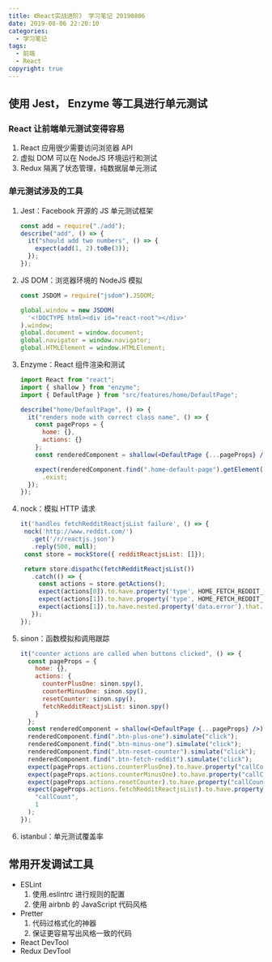 ```yaml
---
title: 《React实战进阶》 学习笔记 20190806
date: 2019-08-06 22:20:10
categories:
  - 学习笔记
tags:
  - 前端
  - React
copyright: true
---
```


## 使用 Jest， Enzyme 等工具进行单元测试

### React 让前端单元测试变得容易

1. React 应用很少需要访问浏览器 API
2. 虚拟 DOM 可以在 NodeJS 环境运行和测试
3. Redux 隔离了状态管理，纯数据层单元测试

### 单元测试涉及的工具

<!--more-->

1. Jest：Facebook 开源的 JS 单元测试框架
   ```js
   const add = require("./add");
   describe("add", () => {
     it("should add two numbers", () => {
       expect(add(1, 2).toBe(3));
     });
   });
   ```
2. JS DOM：浏览器环境的 NodeJS 模拟

   ```js
   const JSDOM = require("jsdom").JSDOM;

   global.window = new JSDOM(
     '<!DOCTYPE html><div id="react-root"></div>'
   ).window;
   global.document = window.document;
   global.navigator = window.navigator;
   global.HTMLElement = window.HTMLElement;
   ```

3. Enzyme：React 组件渲染和测试

   ```jsx
   import React from "react";
   import { shallow } from "enzyme";
   import { DefaultPage } from "src/features/home/DefaultPage";

   describe("home/DefaultPage", () => {
     it("renders node with correct class name", () => {
       const pageProps = {
         home: {},
         actions: {}
       };
       const renderedComponent = shallow(<DefaultPage {...pageProps} />);

       expect(renderedComponent.find(".home-default-page").getElement()).to
         .exist;
     });
   });
   ```

4. nock：模拟 HTTP 请求

   ```js
   it('handles fetchRedditReactjsList failure', () => {
    nock('http://www.reddit.com/')
      .get('/r/reactjs.json')
      .reply(500, null);
    const store = mockStore({ redditReactjsList: []});

    return store.dispathc(fetchRedditReactjsList())
      .catch(() => {
        const actions = store.getActions();
        expect(actions[0]).to.have.property('type', HOME_FETCH_REDDIT_REACTJS_LIST_BEGIN);
        expect(actions[1]).to.have.property('type', HOME_FETCH_REDDIT_REACTJS_LIST_FAILURE):
        expect(actions[1]).to.have.nested.property('data.error').that.exist;
      });
   });
   ```

5. sinon：函数模拟和调用跟踪
   ```jsx
   it("counter actions are called when buttons clicked", () => {
     const pageProps = {
       home: {},
       actions: {
         counterPlusOne: sinon.spy(),
         counterMinusOne: sinon.spy(),
         resetCounter: sinon.spy(),
         fetchRedditReactjsList: sinon.spy()
       }
     };
     const renderedComponent = shallow(<DefaultPage {...pageProps} />);
     renderedComponent.find(".btn-plus-one").simulate("click");
     renderedComponent.find(".btn-minus-one").simulate("click");
     renderedComponent.find(".btn-reset-counter").simulate("click");
     renderedComponent.find(".btn-fetch-reddit").simulate("click");
     expect(pageProps.actions.counterPlusOne).to.have.property("callCount", 1);
     expect(pageProps.actions.counterMinusOne).to.have.property("callCount", 1);
     expect(pageProps.actions.resetCounter).to.have.property("callCount", 1);
     expect(pageProps.actions.fetchRedditReactjsList).to.have.property(
       "callCount",
       1
     );
   });
   ```
6. istanbul：单元测试覆盖率

## 常用开发调试工具

- ESLint
  1. 使用.eslintrc 进行规则的配置
  2. 使用 airbnb 的 JavaScript 代码风格
- Pretter
  1. 代码过格式化的神器
  2. 保证更容易写出风格一致的代码
- React DevTool
- Redux DevTool
